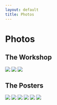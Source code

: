 ```yaml
---
layout: default
title: Photos
---
```


# Photos

## The Workshop

[![](../photos/thumbs/workshop1.jpg)](../photos/workshop1.jpg)
[![](../photos/thumbs/workshop2.jpg)](../photos/workshop2.jpg)
[![](../photos/thumbs/workshop3.jpg)](../photos/workshop3.jpg)

## The Posters

[![](../posters/thumbs/poster1.jpg)](../posters/thumbs/poster1.jpg)
[![](../posters/thumbs/poster1.jpg)](../posters/thumbs/poster2.jpg)
[![](../posters/thumbs/poster1.jpg)](../posters/thumbs/poster3.jpg)
[![](../posters/thumbs/poster1.jpg)](../posters/thumbs/poster4.jpg)
[![](../posters/thumbs/poster1.jpg)](../posters/thumbs/poster5.jpg)
[![](../posters/thumbs/poster1.jpg)](../posters/thumbs/poster6.jpg)
